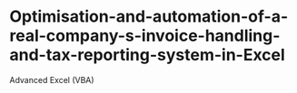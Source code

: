 # Optimisation-and-automation-of-a-real-company-s-invoice-handling-and-tax-reporting-system-in-Excel
Advanced Excel (VBA)
